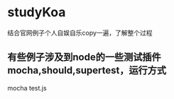 # studyKoa
结合官网例子个人自娱自乐copy一遍，了解整个过程

有些例子涉及到node的一些测试插件mocha,should,supertest，运行方式
---
mocha test.js
